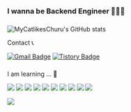 
### I wanna be Backend Engineer 👨🏻‍💻

###    
###    
###    

![MyCatlikesChuru's GitHub stats](https://github-readme-stats.vercel.app/api?username=MyCatlikesChuru&show_icons=true&theme=algolia)


Contact 📞

[![Gmail Badge](https://img.shields.io/badge/Gmail-d14836?style=flat-square&logo=Gmail&logoColor=white&link=mailto:dhfif718@gmail.com)](mailto:dhfif718@gmail.com)
[![Tistory Badge](https://img.shields.io/badge/Tistory-F40D12?style=flat-square&logo=Tistory&logoColor=white)](https://leejellan.tistory.com/)
<!-- [![Instagram Badge](https://img.shields.io/badge/Instagram-E4405F?style=flat-square&logo=Instagram&logoColor=white)](https://www.instagram.com/jhyeokkk/) -->

###   
    
I am learning ... 📖

<img src="https://img.shields.io/badge/Java-007396?style=flat-square&logo=Java&logoColor=white"/> <img src="https://img.shields.io/badge/Spring Boot-6DB33F?style=flat-square&logo=Spring Boot&logoColor=white"/> <img src="https://img.shields.io/badge/Spring-6DB33F?style=flat-square&logo=Spring&logoColor=white"/> <img src="https://img.shields.io/badge/jQuery-0769AD?style=flat-square&logo=jQuery&logoColor=white"/> <img src="https://img.shields.io/badge/Git-F05032?style=flat-square&logo=Git&logoColor=white"/> <img src="https://img.shields.io/badge/GitHub-181717?style=flat-square&logo=GitHub&logoColor=white"/> <img src="https://img.shields.io/badge/MySQL-4479A1?style=flat-square&logo=MySQL&logoColor=black"/> <img src="https://img.shields.io/badge/Amazon EC2-FF9900?style=flat-square&logo=Amazon EC2&logoColor=white"/> <img src="https://img.shields.io/badge/IntelliJ IDEA-000000?style=flat-square&logo=IntelliJ IDEA&logoColor=white"/>
<img src="https://img.shields.io/badge/Linux-FCC624?style=flat-square&logo=Linux&logoColor=black"/>


<img src="https://camo.githubusercontent.com/70ff8368c1b4637cf3e1ece1454d2c7a4f74a8c888e6ef5bf86b4dfc7d6aeca9/68747470733a2f2f63617073756c652d72656e6465722e76657263656c2e6170702f6170693f747970653d776176696e6726636f6c6f723d363643434646266865696768743d3135302673656374696f6e3d666f6f746572"/>
<!--
**MyCatlikesChuru/MyCatlikesChuru** is a ✨ _special_ ✨ repository because its `README.md` (this file) appears on your GitHub profile.

Here are some ideas to get you started:

- 🔭 I’m currently working on ...
- 🌱 I’m currently learning ...
- 👯 I’m looking to collaborate on ...
- 🤔 I’m looking for help with ...
- 💬 Ask me about ...
- 📫 How to reach me: ...
- 😄 Pronouns: ...
- ⚡ Fun fact: ...
-->
